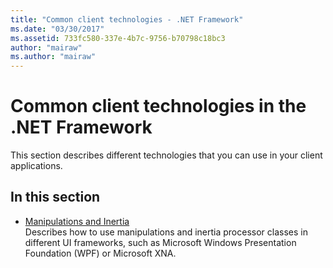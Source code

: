 ```yaml
---
title: "Common client technologies - .NET Framework"
ms.date: "03/30/2017"
ms.assetid: 733fc580-337e-4b7c-9756-b70798c18bc3
author: "mairaw"
ms.author: "mairaw"
---
```

# Common client technologies in the .NET Framework

This section describes different technologies that you can use in your client applications.  
  
## In this section

- [Manipulations and Inertia](manipulations-and-inertia.md)\
Describes how to use manipulations and inertia processor classes in different UI frameworks, such as Microsoft Windows Presentation Foundation (WPF) or Microsoft XNA.